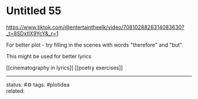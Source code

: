 # Untitled 55
https://www.tiktok.com/@entertaintheelk/video/7081028826314083630?_t=8SDxtlX9YcY&_r=1

For better plot - try filling in the scenes with words "therefore" and "but".

This might be used for better lyrics 

[[cinematography in lyrics]]
[[poetry exercises]]

---
status: #⚙️ 
tags: #plotidea  
related: 